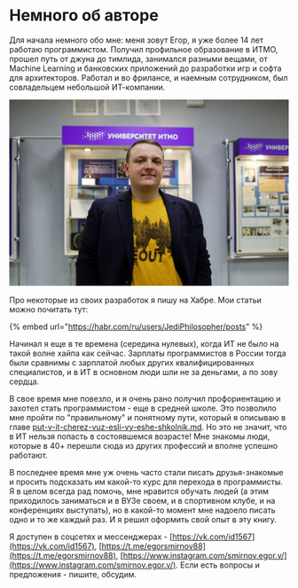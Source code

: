 # Немного об авторе

Для начала немного обо мне: меня зовут Егор, я уже более 14 лет работаю программистом. Получил профильное образование в ИТМО, прошел путь от джуна до тимлида, занимался разными вещами, от Machine Learning и банковских приложений до разработки игр и софта для архитекторов. Работал и во фрилансе, и наемным сотрудником, был совладельцем небольшой ИТ-компании.

![](../.gitbook/assets/764503.jpg)

Про некоторые из своих разработок я пишу на Хабре. Мои статьи можно почитать тут:

{% embed url="https://habr.com/ru/users/JediPhilosopher/posts" %}

Начинал я еще в те времена (середина нулевых), когда ИТ не было на такой волне хайпа как сейчас. Зарплаты программистов в России тогда были сравнимы с зарплатой любых других квалифицированных специалистов, и в ИТ в основном люди шли не за деньгами, а по зову сердца.

В свое время мне повезло, и я очень рано получил профориентацию и захотел стать программистом - еще в средней школе. Это позволило мне пройти по "правильному" и понятному пути, который я описываю в главе [put-v-it-cherez-vuz-esli-vy-eshe-shkolnik.md](../s-chego-nachat/put-v-it-cherez-vuz-esli-vy-eshe-shkolnik.md "mention"). Но это не значит, что в ИТ нельзя попасть в состоявшемся возрасте! Мне знакомы люди, которые в 40+ перешли сюда из других профессий и вполне успешно работают.

В последнее время мне уж очень часто стали писать друзья-знакомые и просить подсказать им какой-то курс для перехода в программисты. Я в целом всегда рад помочь, мне нравится обучать людей (а этим приходилось заниматься и в ВУЗе своем, и в спортивном клубе, и на конференциях выступать), но в какой-то момент мне надоело писать одно и то же каждый раз. И я решил оформить свой опыт в эту книгу.

Я доступен в соцсетях и мессенджерах - [https://vk.com/id1567](https://vk.com/id1567), [https://t.me/egorsmirnov88](https://t.me/egorsmirnov88), [https://www.instagram.com/smirnov.egor.v/](https://www.instagram.com/smirnov.egor.v/). Если есть вопросы и предложения - пишите, обсудим.
